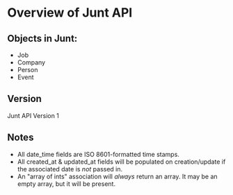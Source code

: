 # Overview of Junt API #

## Objects in Junt: ##

- Job
- Company
- Person
- Event

## Version ##

Junt API Version 1

## Notes ##

- All date_time fields are ISO 8601-formatted time stamps.
- All created_at & updated_at fields will be populated on creation/update if the associated date is _not_ passed in.
- An "array of ints" association will _always_ return an array. It may be an empty array, but it will be present.

